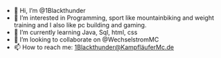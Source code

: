 - 👋 Hi, I’m @1Blackthunder
- 👀 I’m interested in Programming, sport like mountainbiking and weight training and I also like pc building and gaming.
- 🌱 I’m currently learning Java, Sql, html, css
- 💞️ I’m looking to collaborate on @WechselstromMC
- 📫 How to reach me: 1Blackthunder@KampfläuferMc.de

